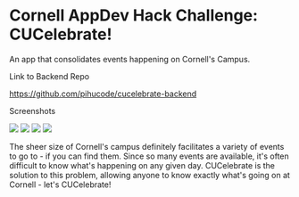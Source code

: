 # Cornell AppDev Hack Challenge: CUCelebrate!

An app that consolidates events happening on Cornell's Campus.

Link to Backend Repo

https://github.com/pihucode/cucelebrate-backend

Screenshots

![](images/image1.png)
![](images/image2.png)
![](images/image3.png)
![](images/image4.png)

The sheer size of Cornell's campus definitely facilitates a variety of events to go to - if you can find them. Since so many events are available, it's often difficult to know what's happening on any given day. CUCelebrate is the solution to this problem, allowing anyone to know exactly what's going on at Cornell - let's CUCelebrate!

